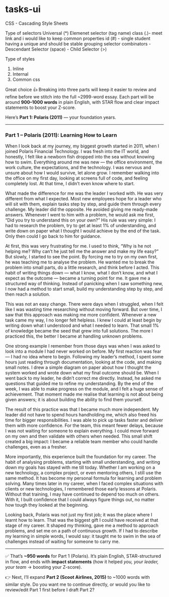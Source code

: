 # tasks-ui
CSS - Cascading Style Sheets


Type of selectors
Universal (*)
Elemenet selector (tag name)
class (.)-  meet link and i would like to keep common properties
id (#)  - single student having a unique and should be stable
grouping selector
combinators
    - Descendant Selector (space)
    - Child Selector (>)

Type of styles 
1. Inline
2. Internal
3. Common css


Great choice 👍 Breaking into three parts will keep it easier to review and refine before we stitch into the full \~2999-word essay. Each part will be around **900–1000 words** in plain English, with STAR flow and clear impact statements to boost your Z-score.

Here’s **Part 1: Polaris (2011)** — your foundation years.

---

### Part 1 – Polaris (2011): Learning How to Learn

When I look back at my journey, my biggest growth started in 2011, when I joined Polaris Financial Technology. I was fresh into the IT world, and honestly, I felt like a newborn fish dropped into the sea without knowing how to swim. Everything around me was new — the office environment, the work culture, the expectations, and the technology. I was nervous and unsure about how I would survive, let alone grow. I remember walking into the office on my first day, looking at screens full of code, and feeling completely lost. At that time, I didn’t even know where to start.

What made the difference for me was the leader I worked with. He was very different from what I expected. Most new employees hope for a leader who will sit with them, explain tasks step by step, and guide them through every challenge. My leader did the opposite. He avoided giving me ready-made answers. Whenever I went to him with a problem, he would ask me first, “Did you try to understand this on your own?” His rule was very simple: I had to research the problem, try to get at least 1% of understanding, and write down on paper what I thought I would achieve by the end of the task. Only then could I go back to him for guidance.

At first, this was very frustrating for me. I used to think, “Why is he not helping me? Why can’t he just tell me the answer and make my life easy?” But slowly, I started to see the point. By forcing me to try on my own first, he was teaching me to analyse the problem. He wanted me to break the problem into small parts, do a little research, and think before I acted. This habit of writing things down — what I know, what I don’t know, and what I expect as the outcome — became a turning point for me. It gave me a structured way of thinking. Instead of panicking when I saw something new, I now had a method to start small, build my understanding step by step, and then reach a solution.

This was not an easy change. There were days when I struggled, when I felt like I was wasting time researching without moving forward. But over time, I saw that this approach was making me more confident. Whenever a new task came my way, I no longer felt helpless. I knew I could at least begin by writing down what I understood and what I needed to learn. That small 1% of knowledge became the seed that grew into full solutions. The more I practiced this, the better I became at handling unknown problems.

One strong example I remember from those days was when I was asked to look into a module I had never worked on before. My first reaction was fear — I had no idea where to begin. Following my leader’s method, I spent some hours just reading through documentation, looking at the code, and making small notes. I drew a simple diagram on paper about how I thought the system worked and wrote down what my final outcome should be. When I went back to my leader, he didn’t correct me directly. Instead, he asked me questions that guided me to refine my understanding. By the end of the week, I was able to make progress on the module, and I felt a huge sense of achievement. That moment made me realise that learning is not about being given answers; it is about building the ability to find them yourself.

The result of this practice was that I became much more independent. My leader did not have to spend hours handholding me, which also freed his time for bigger responsibilities. I was able to pick up tasks faster and deliver them with more confidence. For the team, this meant fewer delays, because I was not waiting for someone to explain everything. I could move forward on my own and then validate with others when needed. This small shift created a big impact: I became a reliable team member who could handle challenges, even as a fresher.

More importantly, this experience built the foundation for my career. The habit of analysing problems, starting with small understanding, and writing down my goals has stayed with me till today. Whether I am working on a new technology, a complex project, or even mentoring others, I still use the same method. It has become my personal formula for learning and problem solving. Many times later in my career, when I faced complex situations with clients or new technologies, I remembered those early lessons at Polaris. Without that training, I may have continued to depend too much on others. With it, I built confidence that I could always figure things out, no matter how tough they looked at the beginning.

Looking back, Polaris was not just my first job; it was the place where I learnt how to learn. That was the biggest gift I could have received at that stage of my career. It shaped my thinking, gave me a method to approach problems, and set me on a path of continuous growth. If I had to describe my learning in simple words, I would say: it taught me to swim in the sea of challenges instead of waiting for someone to carry me.

---

✅ That’s **\~950 words** for Part 1 (Polaris). It’s plain English, STAR-structured in flow, and ends with **impact statements** (how it helped *you, your leader, your team* → boosting your Z-score).

👉 Next, I’ll expand **Part 2 (Scoot Airlines, 2015)** to \~1000 words with similar style. Do you want me to continue directly, or would you like to review/edit Part 1 first before I draft Part 2?
